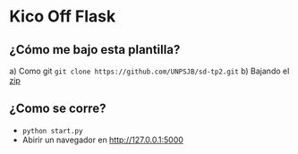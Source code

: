 # Kico Off Flask

## ¿Cómo me bajo esta plantilla?

a) Como git `git clone https://github.com/UNPSJB/sd-tp2.git`
b) Bajando el [zip](https://github.com/UNPSJB/sd-tp2/archive/master.zip)


## ¿Como se corre?

  * `python start.py`
  * Abirir un navegador en http://127.0.0.1:5000
